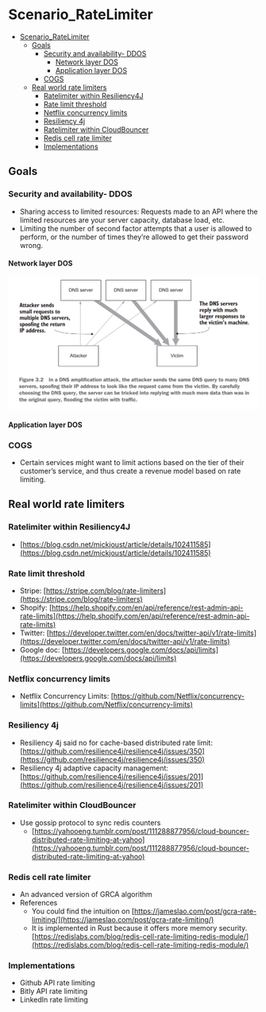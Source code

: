 # Scenario_RateLimiter

- [Scenario_RateLimiter](#scenario_ratelimiter)
  - [Goals](#goals)
    - [Security and availability- DDOS](#security-and-availability--ddos)
      - [Network layer DOS](#network-layer-dos)
      - [Application layer DOS](#application-layer-dos)
    - [COGS](#cogs)
  - [Real world rate limiters](#real-world-rate-limiters)
    - [Ratelimiter within Resiliency4J](#ratelimiter-within-resiliency4j)
    - [Rate limit threshold](#rate-limit-threshold)
    - [Netflix concurrency limits](#netflix-concurrency-limits)
    - [Resiliency 4j](#resiliency-4j)
    - [Ratelimiter within CloudBouncer](#ratelimiter-within-cloudbouncer)
    - [Redis cell rate limiter](#redis-cell-rate-limiter)
    - [Implementations](#implementations)

## Goals

### Security and availability- DDOS

* Sharing access to limited resources: Requests made to an API where the limited resources are your server capacity, database load, etc.
* Limiting the number of second factor attempts that a user is allowed to perform, or the number of times they’re allowed to get their password wrong.

#### Network layer DOS

![](../.gitbook/assets/apidesign_dns_amplification.png)

#### Application layer DOS

### COGS

* Certain services might want to limit actions based on the tier of their customer’s service, and thus create a revenue model based on rate limiting.

## Real world rate limiters

### Ratelimiter within Resiliency4J

* [https://blog.csdn.net/mickjoust/article/details/102411585](https://blog.csdn.net/mickjoust/article/details/102411585)

### Rate limit threshold

* Stripe: [https://stripe.com/blog/rate-limiters](https://stripe.com/blog/rate-limiters)
* Shopify: [https://help.shopify.com/en/api/reference/rest-admin-api-rate-limits](https://help.shopify.com/en/api/reference/rest-admin-api-rate-limits)
* Twitter: [https://developer.twitter.com/en/docs/twitter-api/v1/rate-limits](https://developer.twitter.com/en/docs/twitter-api/v1/rate-limits)
* Google doc: [https://developers.google.com/docs/api/limits](https://developers.google.com/docs/api/limits)

### Netflix concurrency limits

* Netflix Concurrency Limits: [https://github.com/Netflix/concurrency-limits](https://github.com/Netflix/concurrency-limits)

### Resiliency 4j

* Resiliency 4j said no for cache-based distributed rate limit: [https://github.com/resilience4j/resilience4j/issues/350](https://github.com/resilience4j/resilience4j/issues/350)
* Resiliency 4j adaptive capacity management: [https://github.com/resilience4j/resilience4j/issues/201](https://github.com/resilience4j/resilience4j/issues/201)

### Ratelimiter within CloudBouncer

* Use gossip protocol to sync redis counters
  * [https://yahooeng.tumblr.com/post/111288877956/cloud-bouncer-distributed-rate-limiting-at-yahoo](https://yahooeng.tumblr.com/post/111288877956/cloud-bouncer-distributed-rate-limiting-at-yahoo)

### Redis cell rate limiter

* An advanced version of GRCA algorithm
* References
  * You could find the intuition on [https://jameslao.com/post/gcra-rate-limiting/](https://jameslao.com/post/gcra-rate-limiting/)
  * It is implemented in Rust because it offers more memory security. [https://redislabs.com/blog/redis-cell-rate-limiting-redis-module/](https://redislabs.com/blog/redis-cell-rate-limiting-redis-module/)

### Implementations

* Github API rate limiting
* Bitly API rate limiting
* LinkedIn rate limiting
